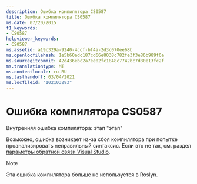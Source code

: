 ```yaml
---
description: Ошибка компилятора CS0587
title: Ошибка компилятора CS0587
ms.date: 07/20/2015
f1_keywords:
- CS0587
helpviewer_keywords:
- CS0587
ms.assetid: a19c329a-9240-4ccf-bf4a-2d3c070ee68b
ms.openlocfilehash: 1e5b60adc187cd66e8038c782fe3f3e86b989f6a
ms.sourcegitcommit: 42d436ebc2a7ee02fc1848c7742bc7d80e13fc2f
ms.translationtype: MT
ms.contentlocale: ru-RU
ms.lasthandoff: 03/04/2021
ms.locfileid: "102103293"
---
```

# <a name="compiler-error-cs0587"></a>Ошибка компилятора CS0587

Внутренняя ошибка компилятора: этап "этап"

 Возможно, ошибка возникает из-за сбоя компилятора при попытке проанализировать неправильный синтаксис. Если это не так, см. раздел [параметры обратной связи Visual Studio](/visualstudio/ide/feedback-options).

> [!NOTE]
> Эта ошибка компилятора больше не используется в Roslyn.
